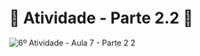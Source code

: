 # 🚀 Atividade - Parte 2.2 🚀

![6º Atividade - Aula 7 - Parte 2 2](https://github.com/user-attachments/assets/1a1f2316-cd76-4e63-b433-b79668adf41f)
